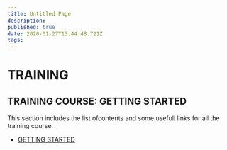 ```yaml
---
title: Untitled Page
description: 
published: true
date: 2020-01-27T13:44:48.721Z
tags: 
---
```


# TRAINING
        
   
## TRAINING COURSE: GETTING STARTED 

This section includes the list ofcontents and some usefull links for all the training course. 

- [GETTING STARTED]()